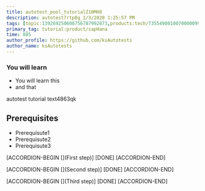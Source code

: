 ```yaml
---
title: autotest_pool_tutorialZ10MH8
description: autotest7rtp8g_1/3/2020 1:25:57 PM
tags: [topic:139269250608756787992873,products:tech/73554900100700000996,tutorial:experience/advanced]
primary_tag: tutorial:product/sapHana
time: 885
author_profile: https://github.com/ksAutotests
author_name: ksAutotests
---
```

### You will learn
- You will learn this
- and that

autotest tutorial text4863qk

## Prerequisites
- Prerequisute1
- Prerequisute2
- Prerequisute3

[ACCORDION-BEGIN [](First step)]
[DONE]
[ACCORDION-END]

[ACCORDION-BEGIN [](Second step)]
[DONE]
[ACCORDION-END]

[ACCORDION-BEGIN [](Third step)]
[DONE]
[ACCORDION-END]

